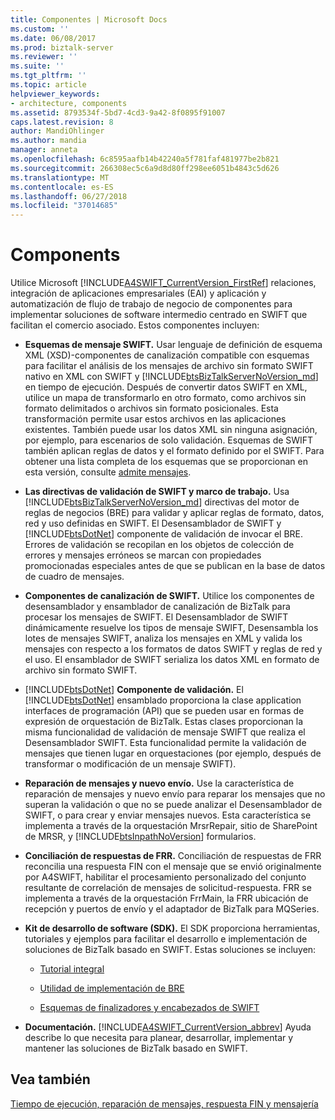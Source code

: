 ```yaml
---
title: Componentes | Microsoft Docs
ms.custom: ''
ms.date: 06/08/2017
ms.prod: biztalk-server
ms.reviewer: ''
ms.suite: ''
ms.tgt_pltfrm: ''
ms.topic: article
helpviewer_keywords:
- architecture, components
ms.assetid: 8793534f-5bd7-4cd3-9a42-8f0895f91007
caps.latest.revision: 8
author: MandiOhlinger
ms.author: mandia
manager: anneta
ms.openlocfilehash: 6c8595aafb14b42240a5f781faf481977be2b821
ms.sourcegitcommit: 266308ec5c6a9d8d80ff298ee6051b4843c5d626
ms.translationtype: MT
ms.contentlocale: es-ES
ms.lasthandoff: 06/27/2018
ms.locfileid: "37014685"
---
```

# <a name="components"></a>Components
Utilice Microsoft [!INCLUDE[A4SWIFT_CurrentVersion_FirstRef](../../includes/a4swift-currentversion-firstref-md.md)] relaciones, integración de aplicaciones empresariales (EAI) y aplicación y automatización de flujo de trabajo de negocio de componentes para implementar soluciones de software intermedio centrado en SWIFT que facilitan el comercio asociado. Estos componentes incluyen:  
  
- **Esquemas de mensaje SWIFT.** Usar lenguaje de definición de esquema XML (XSD)-componentes de canalización compatible con esquemas para facilitar el análisis de los mensajes de archivo sin formato SWIFT nativo en XML con SWIFT y [!INCLUDE[btsBizTalkServerNoVersion_md](../../includes/btsbiztalkservernoversion-md.md)] en tiempo de ejecución. Después de convertir datos SWIFT en XML, utilice un mapa de transformarlo en otro formato, como archivos sin formato delimitados o archivos sin formato posicionales. Esta transformación permite usar estos archivos en las aplicaciones existentes. También puede usar los datos XML sin ninguna asignación, por ejemplo, para escenarios de solo validación. Esquemas de SWIFT también aplican reglas de datos y el formato definido por el SWIFT. Para obtener una lista completa de los esquemas que se proporcionan en esta versión, consulte [admite mensajes](../../adapters-and-accelerators/accelerator-swift/supported-messages.md).  
  
- **Las directivas de validación de SWIFT y marco de trabajo.** Usa [!INCLUDE[btsBizTalkServerNoVersion_md](../../includes/btsbiztalkservernoversion-md.md)] directivas del motor de reglas de negocios (BRE) para validar y aplicar reglas de formato, datos, red y uso definidas en SWIFT. El Desensamblador de SWIFT y [!INCLUDE[btsDotNet](../../includes/btsdotnet-md.md)] componente de validación de invocar el BRE. Errores de validación se recopilan en los objetos de colección de errores y mensajes erróneos se marcan con propiedades promocionadas especiales antes de que se publican en la base de datos de cuadro de mensajes.  
  
- **Componentes de canalización de SWIFT.** Utilice los componentes de desensamblador y ensamblador de canalización de BizTalk para procesar los mensajes de SWIFT. El Desensamblador de SWIFT dinámicamente resuelve los tipos de mensaje SWIFT, Desensambla los lotes de mensajes SWIFT, analiza los mensajes en XML y valida los mensajes con respecto a los formatos de datos SWIFT y reglas de red y el uso. El ensamblador de SWIFT serializa los datos XML en formato de archivo sin formato SWIFT.  
  
- [!INCLUDE[btsDotNet](../../includes/btsdotnet-md.md)]  **Componente de validación.** El [!INCLUDE[btsDotNet](../../includes/btsdotnet-md.md)] ensamblado proporciona la clase application interfaces de programación (API) que se pueden usar en formas de expresión de orquestación de BizTalk. Estas clases proporcionan la misma funcionalidad de validación de mensaje SWIFT que realiza el Desensamblador SWIFT. Esta funcionalidad permite la validación de mensajes que tienen lugar en orquestaciones (por ejemplo, después de transformar o modificación de un mensaje SWIFT).  
  
- **Reparación de mensajes y nuevo envío.** Use la característica de reparación de mensajes y nuevo envío para reparar los mensajes que no superan la validación o que no se puede analizar el Desensamblador de SWIFT, o para crear y enviar mensajes nuevos. Esta característica se implementa a través de la orquestación MrsrRepair, sitio de SharePoint de MRSR, y [!INCLUDE[btsInpathNoVersion](../../includes/btsinpathnoversion-md.md)] formularios.  
  
- **Conciliación de respuestas de FRR.** Conciliación de respuestas de FRR reconcilia una respuesta FIN con el mensaje que se envió originalmente por A4SWIFT, habilitar el procesamiento personalizado del conjunto resultante de correlación de mensajes de solicitud-respuesta. FRR se implementa a través de la orquestación FrrMain, la FRR ubicación de recepción y puertos de envío y el adaptador de BizTalk para MQSeries.  
  
- **Kit de desarrollo de software (SDK).** El SDK proporciona herramientas, tutoriales y ejemplos para facilitar el desarrollo e implementación de soluciones de BizTalk basado en SWIFT. Estas soluciones se incluyen:  
  
  -   [Tutorial integral](../../adapters-and-accelerators/accelerator-swift/end-to-end-tutorial2.md)  
  
  -   [Utilidad de implementación de BRE](../../adapters-and-accelerators/accelerator-swift/bre-deployment-utility.md)  
  
  -   [Esquemas de finalizadores y encabezados de SWIFT](../../adapters-and-accelerators/accelerator-swift/swift-header-and-trailer-schemas.md)  
  
- **Documentación.** [!INCLUDE[A4SWIFT_CurrentVersion_abbrev](../../includes/a4swift-currentversion-abbrev-md.md)] Ayuda describe lo que necesita para planear, desarrollar, implementar y mantener las soluciones de BizTalk basado en SWIFT.  
  
## <a name="see-also"></a>Vea también  
[Tiempo de ejecución, reparación de mensajes, respuesta FIN y mensajería](../../adapters-and-accelerators/accelerator-swift/runtime-message-repair-fin-response-and-messaging.md)